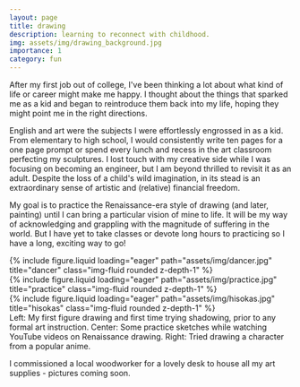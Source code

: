 ```yaml
---
layout: page
title: drawing
description: learning to reconnect with childhood.
img: assets/img/drawing_background.jpg
importance: 1
category: fun
---
```


After my first job out of college, I've been thinking a lot about what kind of life or career might make me happy. I thought about the things that sparked me as a kid and began to reintroduce them back into my life, hoping they might point me in the right directions.

English and art were the subjects I were effortlessly engrossed in as a kid. From elementary to high school, I would  consistently write ten pages for a one page prompt or spend every lunch and recess in the art classroom perfecting my sculptures. I lost touch with my creative side while I was focusing on becoming an engineer, but I am beyond thrilled to revisit it as an adult. Despite the loss of a child's wild imagination, in its stead is an extraordinary sense of artistic and (relative) financial freedom.

My goal is to practice the Renaissance-era style of drawing (and later, painting) until I can bring a particular vision of mine to life. It will be my way of acknowledging and grappling with the magnitude of suffering in the world. But I have yet to take classes or devote long hours to practicing so I have a long, exciting way to go!

<div class="row">
    <div class="col-sm mt-3 mt-md-0">
        {% include figure.liquid loading="eager" path="assets/img/dancer.jpg" title="dancer" class="img-fluid rounded z-depth-1" %}
    </div>
    <div class="col-sm mt-3 mt-md-0">
        {% include figure.liquid loading="eager" path="assets/img/practice.jpg" title="practice" class="img-fluid rounded z-depth-1" %}
    </div>
    <div class="col-sm mt-3 mt-md-0">
        {% include figure.liquid loading="eager" path="assets/img/hisokas.jpg" title="hisokas" class="img-fluid rounded z-depth-1" %}
    </div>
</div>
<div class="caption">
    Left: My first figure drawing and first time trying shadowing, prior to any formal art instruction. Center: Some practice sketches while watching YouTube videos on Renaissance drawing. Right: Tried drawing a character from a popular anime.
</div>

I commissioned a local woodworker for a lovely desk to house all my art supplies - pictures coming soon.


